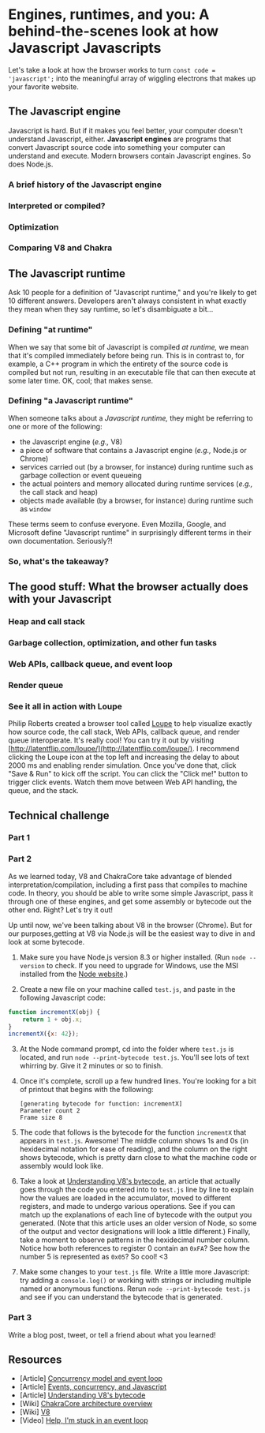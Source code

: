 # Engines, runtimes, and you: A behind-the-scenes look at how Javascript Javascripts

Let's take a look at how the browser works to turn `const code = 'javascript';` into the meaningful array of wiggling electrons that makes up your favorite website.

## The Javascript engine

Javascript is hard. But if it makes you feel better, your computer doesn't understand Javascript, either. **Javascript engines** are programs that convert Javascript source code into something your computer can understand and execute. Modern browsers contain Javascript engines. So does Node.js.

### A brief history of the Javascript engine

### Interpreted or compiled?

### Optimization

### Comparing V8 and Chakra

## The Javascript runtime

Ask 10 people for a definition of "Javascript runtime," and you're likely to get 10 different answers. Developers aren't always consistent in what exactly they mean when they say runtime, so let's disambiguate a bit...

### Defining "at runtime"

When we say that some bit of Javascript is compiled *at runtime,* we mean that it's compiled immediately before being run. This is in contrast to, for example, a C++ program in which the entirety of the source code is compiled but not run, resulting in an executable file that can then execute at some later time. OK, cool; that makes sense.

### Defining "a Javascript runtime"

When someone talks about a *Javascript runtime,* they might be referring to one or more of the following:
 - the Javascript engine (*e.g.,* V8)
 - a piece of software that contains a Javascript engine (*e.g.,* Node.js or Chrome)
 - services carried out (by a browser, for instance) during runtime such as garbage collection or event queueing
 - the actual pointers and memory allocated during runtime services (*e.g.,* the call stack and heap)
 - objects made available (by a browser, for instance) during runtime such as `window`

These terms seem to confuse everyone. Even Mozilla, Google, and Microsoft define "Javascript runtime" in surprisingly different terms in their own documentation. Seriously?!

### So, what's the takeaway?

## The good stuff: What the browser actually does with your Javascript

### Heap and call stack

### Garbage collection, optimization, and other fun tasks

### Web APIs, callback queue, and event loop

### Render queue

### See it all in action with Loupe
Philip Roberts created a browser tool called [Loupe](http://latentflip.com/loupe/) to help visualize exactly how source code, the call stack, Web APIs, callback queue, and render queue interoperate. It's really cool! You can try it out by visiting [http://latentflip.com/loupe/](http://latentflip.com/loupe/). I recommend clicking the Loupe icon at the top left and increasing the delay to about 2000 ms and enabling render simulation. Once you've done that, click "Save & Run" to kick off the script. You can click the "Click me!" button to trigger click events. Watch them move between Web API handling, the queue, and the stack.

## Technical challenge

### Part 1

### Part 2
As we learned today, V8 and ChakraCore take advantage of blended interpretation/compilation, including a first pass that compiles to machine code. In theory, you should be able to write some simple Javascript, pass it through one of these engines, and get some assembly or bytecode out the other end. Right? Let's try it out!

Up until now, we've been talking about V8 in the browser (Chrome). But for our purposes,getting at V8 via Node.js will be the easiest way to dive in and look at some bytecode.

1. Make sure you have Node.js version 8.3 or higher installed. (Run `node --version` to check. If you need to upgrade for Windows, use the MSI installed from the [Node website](http://www.nodejs.org).)

2. Create a new file on your machine called `test.js`, and paste in the following Javascript code:
```javascript
function incrementX(obj) {
    return 1 + obj.x;
} 
incrementX({x: 42});
```

3. At the Node command prompt, cd into the folder where `test.js` is located, and run `node --print-bytecode test.js`. You'll see lots of text whirring by. Give it 2 minutes or so to finish.

4. Once it's complete, scroll up a few hundred lines. You're looking for a bit of printout that begins with the following:
    
    ```
    [generating bytecode for function: incrementX]
    Parameter count 2
    Frame size 8
    ```

5. The code that follows is the bytecode for the function `incrementX` that appears in `test.js`. Awesome! The middle column shows 1s and 0s (in hexidecimal notation for ease of reading), and the column on the right shows bytecode, which is pretty darn close to what the machine code or assembly would look like.

6. Take a look at [Understanding V8's bytecode](https://medium.com/dailyjs/understanding-v8s-bytecode-317d46c94775), an article that actually goes through the code you entered into to `test.js` line by line to explain how the values are loaded in the accumulator, moved to different registers, and made to undergo various operations. See if you can match up the explanations of each line of bytecode with the output you generated. (Note that this article uses an older version of Node, so some of the output and vector designations will look a little different.) Finally, take a moment to observe patterns in the hexidecimal number column. Notice how both references to register 0 contain an `0xFA`? See how the number 5 is represented as `0x05`? So cool! <3

7. Make some changes to your `test.js` file. Write a little more Javascript: try adding a `console.log()` or working with strings or including multiple named or anonymous functions. Rerun `node --print-bytecode test.js` and see if you can understand the bytecode that is generated.

### Part 3
Write a blog post, tweet, or tell a friend about what you learned!

## Resources
* [Article] [Concurrency model and event loop](https://developer.mozilla.org/en-US/docs/Web/JavaScript/EventLoop)
* [Article] [Events, concurrency, and Javascript](https://danmartensen.svbtle.com/events-concurrency-and-javascript)
* [Article] [Understanding V8's bytecode](https://medium.com/dailyjs/understanding-v8s-bytecode-317d46c94775)
* [Wiki] [ChakraCore architecture overview](https://github.com/Microsoft/ChakraCore/wiki/Architecture-Overview)
* [Wiki] [V8](https://github.com/v8/v8/wiki)
* [Video] [Help, I'm stuck in an event loop](https://vimeo.com/96425312)
